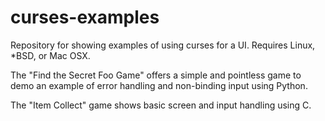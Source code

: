 curses-examples
===============

Repository for showing examples of using curses for a UI.  Requires Linux, *BSD, or Mac OSX.

The "Find the Secret Foo Game" offers a simple and pointless game to demo an example of error handling and non-binding input using Python.

The "Item Collect" game shows basic screen and input handling using C.
